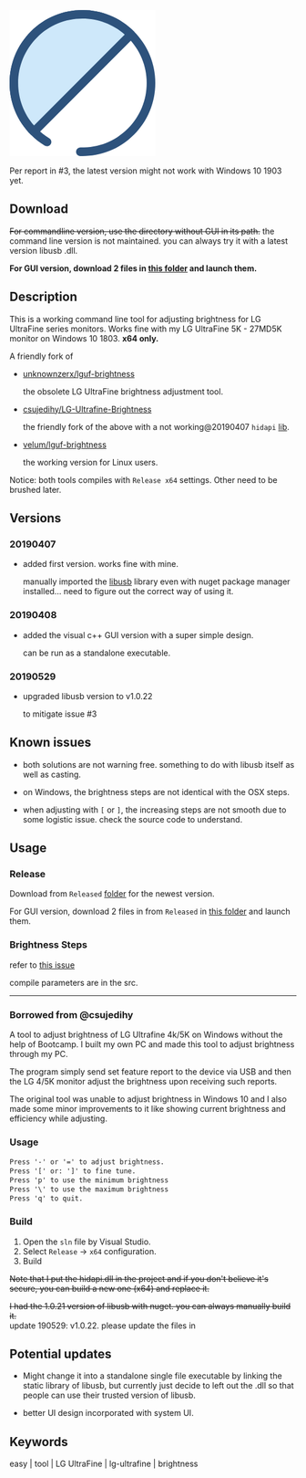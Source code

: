 ![logo](/Tool_LG-Ultrafine-brightness/brightness.png)

Per report in #3, the latest version might not work with Windows 10 1903 yet.

## Download

~~For commandline version, use the directory without GUI in its path.~~ the command line version is not maintained. you can always try it with a latest version libusb .dll.

**For GUI version, download 2 files in [this folder](/Tool_LG-Ultrafine-brightness/CLR_GUI/Released) and launch them.**

## Description

This is a working command line tool for adjusting brightness for LG UltraFine series monitors. Works fine with my LG UltraFine 5K - 27MD5K monitor on Windows 10 1803. **x64 only.**

A friendly fork of 

- [unknownzerx/lguf-brightness](https://github.com/unknownzerx/lguf-brightness/)

	the obsolete LG UltraFine brightness adjustment tool.

- [csujedihy/LG-Ultrafine-Brightness](https://github.com/csujedihy/LG-Ultrafine-Brightness)
	
	the friendly fork of the above with a not working@20190407 `hidapi` [lib](https://github.com/signal11/hidapi).

- [velum/lguf-brightness](https://github.com/velum/lguf-brightness/)

	the working version for Linux users.

Notice: both tools compiles with `Release x64` settings. Other need to be brushed later.

## Versions

### 20190407

- added first version. works fine with mine.

	manually imported the [libusb](https://github.com/libusb/libusb) library even with nuget package manager installed... need to figure out the correct way of using it.

### 20190408

- added the visual c++ GUI version with a super simple design. 

	can be run as a standalone executable.

### 20190529

- upgraded libusb version to v1.0.22

   to mitigate issue #3

## Known issues

- both solutions are not warning free. something to do with libusb itself as well as casting.

- on Windows, the brightness steps are not identical with the OSX steps.

- when adjusting with `[` or `]`, the increasing steps are not smooth due to some logistic issue. check the source code to understand.

## Usage

### Release

Download from `Released` [folder](/Tool_LG-Ultrafine-brightness/LG-Ultrafine-brightness/Released/) for the newest version.

For GUI version, download 2 files in from `Released` in [this folder](/Tool_LG-Ultrafine-brightness/CLR_GUI/Released) and launch them.

### Brightness Steps

refer to [this issue](https://github.com/unknownzerx/lguf-brightness/issues/10)

compile parameters are in the src.

---

### Borrowed from @csujedihy 

A tool to adjust brightness of LG Ultrafine 4k/5K on Windows without the help of Bootcamp. I built my own PC and made this tool to adjust brightness through my PC.

The program simply send set feature report to the device via USB and then the LG 4/5K monitor adjust the brightness upon receiving such reports.

The original tool was unable to adjust brightness in Windows 10 and I also made some minor improvements to it like showing current brightness and efficiency while adjusting.

### Usage

```
Press '-' or '=' to adjust brightness.
Press '[' or: ']' to fine tune.
Press 'p' to use the minimum brightness
Press '\' to use the maximum brightness
Press 'q' to quit.
```

### Build

1. Open the `sln` file by Visual Studio.
2. Select `Release` -> `x64` configuration.
3. Build

~~Note that I put the hidapi.dll in the project and if you don't believe it's secure, you can build a new one (x64) and replace it.~~

~~I had the 1.0.21 version of libusb with nuget. you can always manually build it.~~  
update 190529: v1.0.22. please update the files in 

## Potential updates

- Might change it into a standalone single file executable by linking the static library of libusb, but currently just decide to left out the .dll so that people can use their trusted version of libusb.

- better UI design incorporated with system UI.

## Keywords

easy | tool | LG UltraFine | lg-ultrafine | brightness
